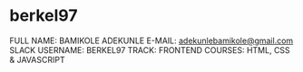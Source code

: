 # berkel97
FULL NAME: BAMIKOLE ADEKUNLE
E-MAIL: adekunlebamikole@gmail.com
SLACK USERNAME: BERKEL97
TRACK: FRONTEND
COURSES: HTML, CSS & JAVASCRIPT
